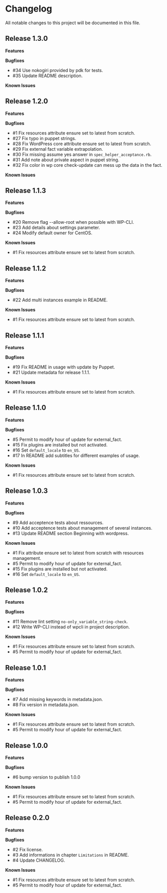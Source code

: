 # Changelog

All notable changes to this project will be documented in this file.

## Release 1.3.0

**Features**

**Bugfixes**

  * #34 Use nokogiri provided by pdk for tests.
  * #35 Update README description.

**Known Issues**


## Release 1.2.0

**Features**

**Bugfixes**

  * #1  Fix resources attribute ensure set to latest from scratch.
  * #27 Fix typo in puppet strings.
  * #28 Fix WordPress core attribute ensure set to latest from scratch.
  * #29 Fix external fact variable extrapolation.
  * #30 Fix missing assume yes answer in `spec_helper_acceptance.rb`.
  * #31 Add note about private aspect in puppet string.
  * #32 Fix color in wp core check-update can mess up the data in the fact.

**Known Issues**

## Release 1.1.3

**Features**

**Bugfixes**

  * #20 Remove flag --allow-root when possible with WP-CLI.
  * #23 Add details about settings parameter.
  * #24 Modify default owner for CentOS.

**Known Issues**

  * #1 Fix resources attribute ensure set to latest from scratch.

## Release 1.1.2

**Features**

**Bugfixes**

  * #22 Add multi instances example in README.

**Known Issues**

  * #1 Fix resources attribute ensure set to latest from scratch.

## Release 1.1.1

**Features**

**Bugfixes**

  * #19 Fix README in usage with update by Puppet.
  * #21 Update metadata for release 1.1.1.

**Known Issues**

  * #1 Fix resources attribute ensure set to latest from scratch.

## Release 1.1.0

**Features**

**Bugfixes**

  * #5 Permit to modify hour of update for external_fact.
  * #15 Fix plugins are installed but not activated.
  * #16 Set `default_locale` to `en_US`.
  * #17 In README add subtitles for different examples of usage.

**Known Issues**

  * #1 Fix resources attribute ensure set to latest from scratch.

## Release 1.0.3

**Features**

**Bugfixes**

  * #9 Add acceptence tests about ressources.
  * #10 Add acceptence tests about management of several instances.
  * #13 Update README section Beginning with wordpress.

**Known Issues**

  * #1 Fix attribute ensure set to latest from scratch with resources management.
  * #5 Permit to modify hour of update for external_fact.
  * #15 Fix plugins are installed but not activated.
  * #16 Set `default_locale` to `en_US`.

## Release 1.0.2

**Features**

**Bugfixes**

  * #11 Remove lint setting `no-only_variable_string-check`.
  * #12 Write WP-CLI instead of wpcli in project description.

**Known Issues**

  * #1 Fix resources attribute ensure set to latest from scratch.
  * #5 Permit to modify hour of update for external_fact.

## Release 1.0.1

**Features**

**Bugfixes**

  * #7 Add missing keywords in metadata.json.
  * #8 Fix version in metadata.json.

**Known Issues**

  * #1 Fix resources attribute ensure set to latest from scratch.
  * #5 Permit to modify hour of update for external_fact.

## Release 1.0.0

**Features**

**Bugfixes**

  * #6 bump version to publish 1.0.0

**Known Issues**

  * #1 Fix resources attribute ensure set to latest from scratch.
  * #5 Permit to modify hour of update for external_fact.

## Release 0.2.0

**Features**

**Bugfixes**

  * #2 Fix license.
  * #3 Add informations in chapter `Limitations` in README.
  * #4 Update CHANGELOG.

**Known Issues**

  * #1 Fix resources attribute ensure set to latest from scratch.
  * #5 Permit to modify hour of update for external_fact.
